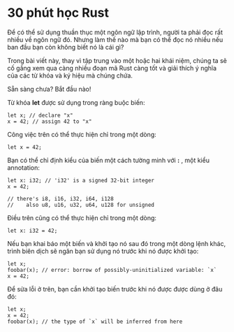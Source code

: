 # 30 phút học Rust

Để có thể sử dụng thuần thục một ngôn ngữ lập trình, người ta phải đọc rất nhiều về ngôn ngữ đó. Nhưng làm thế nào mà bạn có thể đọc nó nhiều nếu ban đầu bạn còn không biết nó là cái gì?

Trong bài viết này, thay vì tập trung vào một hoặc hai khái niệm, chúng ta sẽ cố gắng xem qua càng nhiều đoạn mã Rust càng tốt và giải thích ý nghĩa của các từ khóa và ký hiệu mà chúng chứa.

Sẵn sàng chưa? Bắt đầu nào!

Từ khóa **let** được sử dụng trong ràng buộc biến:
```
let x; // declare "x"
x = 42; // assign 42 to "x"
```
Công việc trên có thể thực hiện chỉ trong một dòng:
```
let x = 42;
```
Bạn có thể chỉ định kiểu của biến một cách tường minh với **:** , một kiểu annotation:
```
let x: i32; // 'i32' is a signed 32-bit integer
x = 42;

// there's i8, i16, i32, i64, i128
//    also u8, u16, u32, u64, u128 for unsigned
```
Điều trên cũng có thể thực hiện chỉ trong một dòng:
```
let x: i32 = 42;
```
Nếu bạn khai báo một biến và khởi tạo nó sau đó trong một dòng lệnh khác, trình biên dịch sẽ ngăn bạn sử dụng nó trước khi nó được khởi tạo:
```
let x;
foobar(x); // error: borrow of possibly-uninitialized variable: `x`
x = 42;
```
Để sửa lỗi ở trên, bạn cần khởi tạo biến trước khi nó được được dùng ở đâu đó:
```
let x;
x = 42;
foobar(x); // the type of `x` will be inferred from here
```
